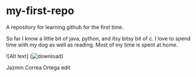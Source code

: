 # my-first-repo
A repository for learning github for the first time.

So far I know a little bit of java, python, and itsy bitsy bit of c.
I love to spend time with my dog as well as reading.
Most of my time is spent at home.

 ![Alt text] (![download](https://github.com/Jmonger6026/my-first-repo/assets/148481178/a35f666c-751b-402e-a919-9297fdaa24cc))

Jazmin Correa Ortega edit
